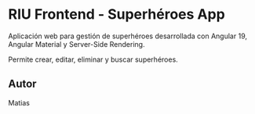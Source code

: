 # RIU Frontend - Superhéroes App

Aplicación web para gestión de superhéroes desarrollada con Angular 19, Angular Material y Server-Side Rendering.

Permite crear, editar, eliminar y buscar superhéroes.

## Autor

Matias
